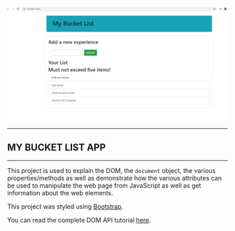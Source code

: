 ![Bucket List Image](./images/quickimage.png)
***
## MY BUCKET LIST APP
***
This project is used to explain the DOM, the `document` object, the various properties/methods as well as demonstrate how the various attributes can be used to manipulate the web page from JavaScript as well as get information about the web elements.

This project was styled using [Bootstrap](https://getbootstrap.com/).

You can read the complete DOM API tutorial [here](https://ubahthebuilder.tech/the-ultimate-tutorial-on-javascript-dom-js-dom-with-examples).
